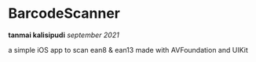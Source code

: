 #  BarcodeScanner
**tanmai kalisipudi**
*september 2021*

a simple iOS app to scan ean8 & ean13
made with AVFoundation and UIKit


